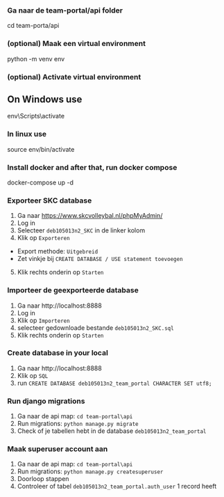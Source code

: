 ### Ga naar de team-portal/api folder

cd team-porta/api

### (optional) Maak een virtual environment

python -m venv env

### (optional) Activate virtual environment

## On Windows use

env\Scripts\activate

### In linux use

source env/bin/activate

### Install docker and after that, run docker compose

docker-compose up -d

### Exporteer SKC database

1. Ga naar https://www.skcvolleybal.nl/phpMyAdmin/
2. Log in
3. Selecteer `deb105013n2_SKC` in de linker kolom
4. Klik op `Exporteren`

- Export methode: `Uitgebreid`
- Zet vinkje bij `CREATE DATABASE / USE statement toevoegen`

5. Klik rechts onderin op `Starten`

### Importeer de geexporteerde database

1. Ga naar http://localhost:8888
2. Log in
3. Klik op `Importeren`
4. selecteer gedownloade bestande `deb105013n2_SKC.sql`
5. Klik rechts onderin op `Starten`

### Create database in your local

1. Ga naar http://localhost:8888
2. Klik op `SQL`
3. run `CREATE DATABASE deb105013n2_team_portal CHARACTER SET utf8;`

### Run django migrations

1. Ga naar de api map: `cd team-portal\api`
2. Run migrations: `python manage.py migrate`
3. Check of je tabellen hebt in de database `deb105013n2_team_portal`

### Maak superuser account aan

1. Ga naar de api map: `cd team-portal\api`
2. Run migrations: `python manage.py createsuperuser`
3. Doorloop stappen
4. Controleer of tabel `deb105013n2_team_portal.auth_user` 1 record heeft
